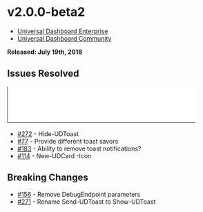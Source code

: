 # v2.0.0-beta2

* [Universal Dashboard Enterprise](https://www.powershellgallery.com/packages/UniversalDashboard/2.0.0-beta2)
* [Universal Dashboard Community](https://www.powershellgallery.com/packages/UniversalDashboard.Community/2.0.0-beta2)

**Released: July 19th, 2018**

## Issues Resolved

![](/images/toast.gif)

* [\#272](https://github.com/ironmansoftware/universal-dashboard/issues/272) - Hide-UDToast
* [\#77](https://github.com/ironmansoftware/universal-dashboard/issues/77) - Provide different toast savors
* [\#183](https://github.com/ironmansoftware/universal-dashboard/issues/183) - Ability to remove toast notifications?
* [\#114](https://github.com/ironmansoftware/universal-dashboard/issues/114) - New-UDCard -Icon


## Breaking Changes

* [\#156](https://github.com/ironmansoftware/universal-dashboard/issues/156) - Remove DebugEndpoint parameters
* [\#271](https://github.com/ironmansoftware/universal-dashboard/issues/271) - Rename Send-UDToast to Show-UDToast
